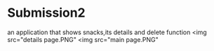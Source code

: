 # Submission2
an application that shows snacks,its details and delete function
<img src="details page.PNG"</img>
<img src="main page.PNG"</img>
